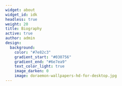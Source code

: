 ```yaml
---
widget: about
widget_id: idk
headless: true
weight: 20
title: Biography
active: true
author: admin
design:
  background:
    color: "#7e82c3"
    gradient_start: "#030756"
    gradient_end: "#6e7ea9"
    text_color_light: true
    image_darken: 0
    image: doraemon-wallpapers-hd-for-desktop.jpg
---
```

